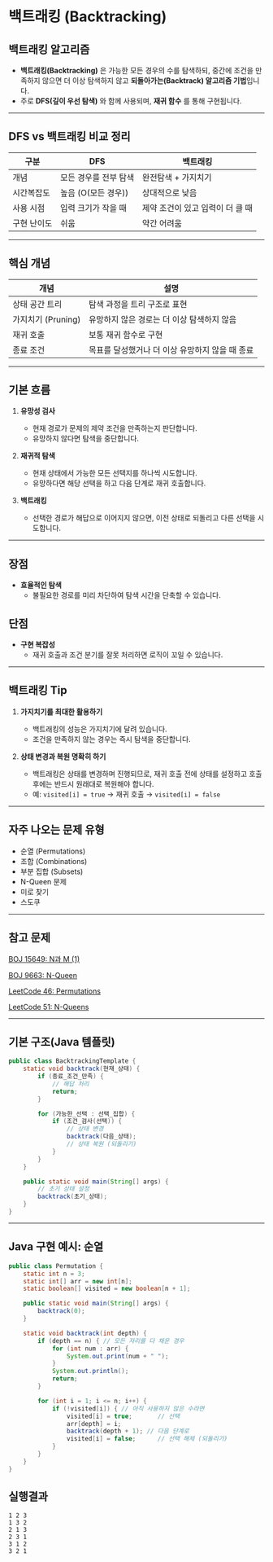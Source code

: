 # 백트래킹 (Backtracking)

## 백트래킹 알고리즘

- **백트래킹(Backtracking)** 은 가능한 모든 경우의 수를 탐색하되, 중간에 조건을 만족하지 않으면 더 이상 탐색하지 않고 **되돌아가는(Backtrack) 알고리즘 기법**입니다.
- 주로 **DFS(깊이 우선 탐색)** 와 함께 사용되며, **재귀 함수** 를 통해 구현됩니다.

---

## DFS vs 백트래킹 비교 정리

| 구분        | DFS                   | 백트래킹                |
| ----------- | --------------------- | ----------------------- |
| 개념        | 모든 경우를 전부 탐색 | 완전탐색 + 가지치기     |
| 시간복잡도  | 높음 (O(모든 경우))   | 상대적으로 낮음         |
| 사용 시점   | 입력 크기가 작을 때   | 제약 조건이 있고 입력이 더 클 때 |
| 구현 난이도 | 쉬움                  | 약간 어려움             |

---

## 핵심 개념

| 개념               | 설명                                            |
| ------------------ | ----------------------------------------------- |
| 상태 공간 트리     | 탐색 과정을 트리 구조로 표현                    |
| 가지치기 (Pruning) | 유망하지 않은 경로는 더 이상 탐색하지 않음      |
| 재귀 호출          | 보통 재귀 함수로 구현                           |
| 종료 조건          | 목표를 달성했거나 더 이상 유망하지 않을 때 종료 |

---

## 기본 흐름

1. **유망성 검사**
   - 현재 경로가 문제의 제약 조건을 만족하는지 판단합니다.
   - 유망하지 않다면 탐색을 중단합니다.

2. **재귀적 탐색**
   - 현재 상태에서 가능한 모든 선택지를 하나씩 시도합니다.
   - 유망하다면 해당 선택을 하고 다음 단계로 재귀 호출합니다.

3. **백트래킹**
   - 선택한 경로가 해답으로 이어지지 않으면, 이전 상태로 되돌리고 다른 선택을 시도합니다.

---

## 장점

- **효율적인 탐색**
  - 불필요한 경로를 미리 차단하여 탐색 시간을 단축할 수 있습니다.

## 단점

- **구현 복잡성**
  - 재귀 호출과 조건 분기를 잘못 처리하면 로직이 꼬일 수 있습니다.

---

## 백트래킹 Tip

1. **가지치기를 최대한 활용하기**
   - 백트래킹의 성능은 가지치기에 달려 있습니다.
   - 조건을 만족하지 않는 경우는 즉시 탐색을 중단합니다.

2. **상태 변경과 복원 명확히 하기**
   - 백트래킹은 상태를 변경하며 진행되므로, 재귀 호출 전에 상태를 설정하고 호출 후에는 반드시 원래대로 복원해야 합니다.
   - 예: `visited[i] = true` → 재귀 호출 → `visited[i] = false`

---

## 자주 나오는 문제 유형

- 순열 (Permutations)
- 조합 (Combinations)
- 부분 집합 (Subsets)
- N-Queen 문제
- 미로 찾기
- 스도쿠

---

## 참고 문제

[BOJ 15649: N과 M (1)](https://www.acmicpc.net/problem/15649)

[BOJ 9663: N-Queen](https://www.acmicpc.net/problem/9663)

[LeetCode 46: Permutations](https://leetcode.com/problems/permutations/)

[LeetCode 51: N-Queens](https://leetcode.com/problems/n-queens/)

---

## 기본 구조(Java 템플릿)

```java
public class BacktrackingTemplate {
    static void backtrack(현재_상태) {
        if (종료_조건_만족) {
            // 해답 처리
            return;
        }

        for (가능한_선택 : 선택_집합) {
            if (조건_검사(선택)) {
                // 상태 변경
                backtrack(다음_상태);
                // 상태 복원 (되돌리기)
            }
        }
    }

    public static void main(String[] args) {
        // 초기 상태 설정
        backtrack(초기_상태);
    }
}

```

---

## Java 구현 예시: 순열

```java
public class Permutation {
    static int n = 3;
    static int[] arr = new int[n];
    static boolean[] visited = new boolean[n + 1];

    public static void main(String[] args) {
        backtrack(0);
    }

    static void backtrack(int depth) {
        if (depth == n) { // 모든 자리를 다 채운 경우
            for (int num : arr) {
                System.out.print(num + " ");
            }
            System.out.println();
            return;
        }

        for (int i = 1; i <= n; i++) {
            if (!visited[i]) { // 아직 사용하지 않은 수라면
                visited[i] = true;       // 선택
                arr[depth] = i;
                backtrack(depth + 1); // 다음 단계로
                visited[i] = false;      // 선택 해제 (되돌리기)
            }
        }
    }
}
```

## 실행결과

```
1 2 3
1 3 2
2 1 3
2 3 1
3 1 2
3 2 1
```

